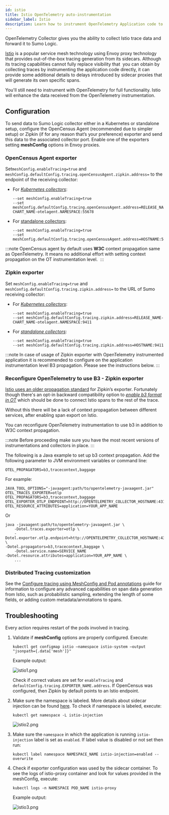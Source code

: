 ```yaml
---
id: istio
title: Istio OpenTelemetry auto-instrumentation
sidebar_label: Istio
description: Learn how to instrument OpenTelemetry Application code to collect Istio trace data generated from Envoy proxies.
---
```


OpenTelemetry Collector gives you the ability to collect Istio trace data and forward it to Sumo Logic.

[Istio](https://istio.io/latest/) is a popular service mesh technology using Envoy proxy technology that provides out-of-the-box tracing generation from its sidecars. Although its tracing capabilities cannot fully replace visibility that  you can obtain by collecting traces by instrumenting the application code directly, it can provide some additional details to delays introduced by sidecar proxies that will generate its own specific spans.

You'll still need to instrument with OpenTelemetry for full functionality. Istio will enhance the data received from the OpenTelemetry instrumentation.

## Configuration

To send data to Sumo Logic collector either in a Kubernetes or standalone setup, configure the OpenCensus Agent (recommended due to simpler setup) or Zipkin (if for any reason that’s your preference) exporter and send this data to the associated collector port. Enable one of the exporters setting **meshConfig** options in Envoy proxies.

### OpenCensus Agent exporter

Set`meshConfig.enableTracing=true` and `meshConfig.defaultConfig.tracing.openCensusAgent.zipkin.address=` to the endpoint of the receiving collector:

* For [*Kubernetes collectors*](../set-up-traces-collection-for-kubernetes-environments.md):  

    ```
    --set meshConfig.enableTracing=true
    --set meshConfig.defaultConfig.tracing.openCensusAgent.address=RELEASE_NAME-CHART_NAME-otelagent.NAMESPACE:55678
    ```

* For [standalone collectors](../set-up-traces-collection-for-other-environments.md):  

    ```
    --set meshConfig.enableTracing=true
    --set meshConfig.defaultConfig.tracing.openCensusAgent.address=HOSTNAME:55678
    ```

:::note
OpenCensus agent by default uses **W3C** context propagation same as OpenTelemetry. It means no additional effort with setting context propagation on the OT instrumentation level. 
:::

### Zipkin exporter

Set `meshConfig.enableTracing=true` and `meshConfig.defaultConfig.tracing.zipkin.address=` to the URL of Sumo
receiving collector:

* For [*Kubernetes collectors*](../set-up-traces-collection-for-kubernetes-environments.md):  

    ```
    --set meshConfig.enableTracing=true
    --set meshConfig.defaultConfig.tracing.zipkin.address=RELEASE_NAME-CHART_NAME-otelagent.NAMESPACE:9411
    ```

* For [*standalone collectors*](../set-up-traces-collection-for-other-environments.md):  

    ```
    --set meshConfig.enableTracing=true
    --set meshConfig.defaultConfig.tracing.zipkin.address=HOSTNAME:9411
    ```

:::note
In case of usage of Zipkin exporter with OpenTelemetry instrumented application it is recommended to configure on the application instrumentation level B3 propagation. Please see the instructions below.
:::

### Reconfigure OpenTelemetry to use B3 - Zipkin exporter

[Istio uses an older propagation standard](https://www.envoyproxy.io/docs/envoy/v1.12.0/intro/arch_overview/observability/tracing#trace-context-propagation) for Zipkin’s exporter. Fortunately though there's an opt-in backward
compatibility option to [*enable b3 format in OT*](https://github.com/open-telemetry/opentelemetry-java/blob/main/sdk-extensions/autoconfigure/README.md#propagator) which should be done to connect Istio spans to the rest of the trace.

Without this there will be a lack of context propagation between different services, after enabling span export on Istio.

You can reconfigure OpenTelemetry instrumentation to use b3 in addition to W3C context propagation.

:::note
Before proceeding make sure you have the most recent versions of instrumentations and collectors in place.
:::

The following is a Java example to set up b3 context propagation. Add the following parameter to JVM environment variables or command line:

```
OTEL_PROPAGATORS=b3,tracecontext,baggage 
```

For example:

```
JAVA_TOOL_OPTIONS="-javaagent:path/to/opentelemetry-javaagent.jar"
OTEL_TRACES_EXPORTER=otlp
OTEL_PROPAGATORS=b3,tracecontext,baggage
OTEL_EXPORTER_OTLP_ENDPOINT=http://OPENTELEMETRY_COLLECTOR_HOSTNAME:4317OTEL_SERVICE_NAME=SERVICE_NAME
OTEL_RESOURCE_ATTRIBUTES=application=YOUR_APP_NAME
```

Or

```
java -javaagent:path/to/opentelemetry-javaagent.jar \
    -Dotel.traces.exporter=otlp \
    -Dotel.exporter.otlp.endpoint=http://OPENTELEMETRY_COLLECTOR_HOSTNAME:4317 \
-Dotel.propagators=b3,tracecontext,baggage \
    -Dotel.service.name=SERVICE_NAME
-Dotel.resource.attributes=application=YOUR_APP_NAME \
    ...
```

### Distributed Tracing customization

See the [Configure tracing using MeshConfig and Pod annotations](https://istio.io/latest/docs/tasks/observability/distributed-tracing/configurability/mesh-and-proxy-config/) guide for information to configure any advanced capabilities on span data generation from Istio, such as probabilistic sampling, extending the length of some fields, or adding custom metadata/annotations to spans.

## Troubleshooting

Every action requires restart of the pods involved in tracing.

1. Validate if **meshConfig** options are properly configured. Execute:   

    ```
    kubectl get configmap istio –namespace istio-system –output "jsonpath={.data['mesh']}"
    ```

    Example output:

    ![istio1.png](/img/traces/istio1.png)  

    Check if correct values are set for `enableTracing` and `defaultConfig.tracing.EXPORTER_NAME.address`. If OpenCensus was configured, then Zipkin by default points to an Istio endpoint.

1. Make sure the namespace is labeled. More details about sidecar injection can be found [here](https://istio.io/latest/docs/setup/additional-setup/sidecar-injection/). To check if namespace is labeled, execute:  

    ```
    kubectl get namespace -L istio-injection
    ```

    ![istio2.png](/img/traces/istio2.png)  

1. Make sure the `namespace` in which the application is running `istio-injection` label is set as `enabled`. If label value is disabled or not set then run:  

    ```
    kubectl label namespace NAMESPACE_NAME istio-injection=enabled --overwrite
    ```

1. Check if exporter configuration was used by the sidecar container. To see the logs of istio-proxy container and look for values provided in the meshConfig, execute:  

    ```
    kubectl logs -n NAMESPACE POD_NAME istio-proxy
    ```

    Example output:  

    ![istio3.png](/img/traces/istio3.png)
